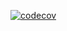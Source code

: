 [![codecov](https://codecov.io/gh/axvg/sigauto0_backend/graph/badge.svg?token=3B4VG56ASP)](https://codecov.io/gh/axvg/sigauto0_backend)
